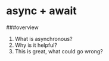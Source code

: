 # async + await
###overview
1. What is asynchronous? 
1. Why is it helpful?
1. This is great, what could go wrong? 

